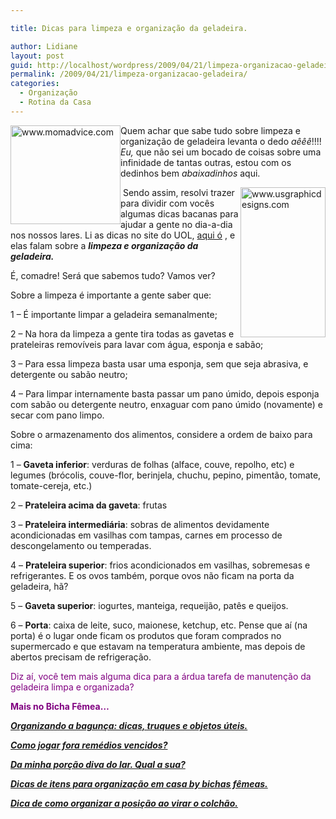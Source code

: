 ```yaml
---

title: Dicas para limpeza e organização da geladeira.

author: Lidiane
layout: post
guid: http://localhost/wordpress/2009/04/21/limpeza-organizacao-geladeira/
permalink: /2009/04/21/limpeza-organizacao-geladeira/
categories:
  - Organização
  - Rotina da Casa
---
```

[<img style="display: inline; margin-left: 0; margin-right: 0; border-width: 0;" title="www.momadvice.com" src="http://www.trololodemulher.com.br/blog/wp-content/uploads/2009/04/wwwmomadvicecom-thumb.jpg" alt="www.momadvice.com" width="176" height="158" align="left" border="0" />](http://www.trololodemulher.com.br/blog/wp-content/uploads/2009/04/wwwmomadvicecom.jpg) Quem achar que sabe tudo sobre limpeza e organização de geladeira levanta o dedo _aêêê_!!!! _Eu,_ que não sei um bocado de coisas sobre uma infinidade de tantas outras, estou com os dedinhos bem _abaixadinhos_ aqui.

[<img style="display: inline; margin-left: 0; margin-right: 0; border-width: 0;" title="www.usgraphicdesigns.com" src="http://www.trololodemulher.com.br/blog/wp-content/uploads/2009/04/wwwusgraphicdesignscom-thumb.jpg" alt="www.usgraphicdesigns.com" width="136" height="240" align="right" border="0" />](http://www.trololodemulher.com.br/blog/wp-content/uploads/2009/04/wwwusgraphicdesignscom.jpg) Sendo assim, resolvi trazer para dividir com vocês algumas dicas bacanas para ajudar a gente no dia-a-dia nos nossos lares. Li as dicas no site do UOL, [aqui ó](http://estilo.uol.com.br/album/bbelgeladeiraorganizacao_album.jhtm) , e elas falam sobre a **_limpeza e organização da geladeira._**

É, comadre! Será que sabemos tudo? Vamos ver?

Sobre a limpeza é importante a gente saber que:

1 – É importante limpar a geladeira semanalmente;

2 – Na hora da limpeza a gente tira todas as gavetas e prateleiras removíveis para lavar com água, esponja e sabão;

3 – Para essa limpeza basta usar uma esponja, sem que seja abrasiva, e detergente ou sabão neutro;

4 – Para limpar internamente basta passar um pano úmido, depois esponja com sabão ou detergente neutro, enxaguar com pano úmido (novamente) e secar com pano limpo.

Sobre o armazenamento dos alimentos, considere a ordem de baixo para cima:

1 – **Gaveta inferior**: verduras de folhas (alface, couve, repolho, etc) e legumes (brócolis, couve-flor, berinjela, chuchu, pepino, pimentão, tomate, tomate-cereja, etc.)

2 – **Prateleira acima da gaveta**: frutas

3 – **Prateleira intermediária**: sobras de alimentos devidamente acondicionadas em vasilhas com tampas, carnes em processo de descongelamento ou temperadas.

4 – **Prateleira superior**: frios acondicionados em vasilhas, sobremesas e refrigerantes. E os ovos também, porque ovos não ficam na porta da geladeira, hã?

5 – **Gaveta superior**: iogurtes, manteiga, requeijão, patês e queijos.

6 – **Porta**: caixa de leite, suco, maionese, ketchup, etc. Pense que aí (na porta) é o lugar onde ficam os produtos que foram comprados no supermercado e que estavam na temperatura ambiente, mas depois de abertos precisam de refrigeração.

<span style="color: #800080;">Diz aí, você tem mais alguma dica para a árdua tarefa de manutenção da geladeira limpa e organizada?</span>

<span style="color: #800080;">**Mais no Bicha Fêmea&#8230;**</span>

<span style="color: #800080;">**_<a href="http://www.trololodemulher.com.br/2010/07/16/organizando-bagunca/" target="_self">Organizando a bagunça: dicas, truques e objetos úteis.</a>_**</span>

<span style="color: #800080;">**_<a href="http://www.trololodemulher.com.br/2010/07/09/descartando-remedios-vencidos/" target="_self">Como jogar fora remédios vencidos?</a>_**</span>

<span style="color: #800080;">**_<a href="http://www.trololodemulher.com.br/2010/02/04/dicas-tarefas-domesticas/" target="_self">Da minha porção diva do lar. Qual a sua?</a>_**</span>

<span style="color: #800080;">**_<a href="http://www.trololodemulher.com.br/2010/01/21/itens-organizacao-casa/" target="_self">Dicas de itens para organização em casa by bichas fêmeas.</a>_**</span>

<span style="color: #800080;">**_<a href="http://www.trololodemulher.com.br/2009/12/15/dica-como-virar-colchao/" target="_self">Dica de como organizar a posição ao virar o colchão.</a>_**</span>
